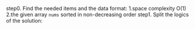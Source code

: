 step0.
    Find the needed items and the data format:
    1.space complexity O(1)
    2.the given array ```nums``` sorted in non-decreasing order
step1.
    Split the logics of the solution:

